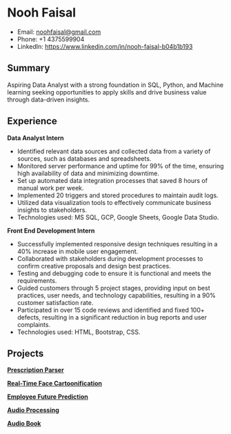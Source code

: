 

# Nooh Faisal

- Email: noohfaisal@gmail.com 
- Phone: +1 4375599904 
- LinkedIn: https://www.linkedin.com/in/nooh-faisal-b04b1b193 

## Summary

Aspiring Data Analyst with a strong foundation in SQL, Python, and Machine learning seeking opportunities to apply skills and drive business value through data-driven insights.

## Experience

**Data Analyst Intern**
- Identified relevant data sources and collected data from a variety of sources, such as databases and spreadsheets.
- Monitored server performance and uptime for 99% of the time, ensuring high availability of data and minimizing downtime.
- Set up automated data integration processes that saved 8 hours of manual work per week.
- Implemented 20 triggers and stored procedures to maintain audit logs.
- Utilized data visualization tools to effectively communicate business insights to stakeholders.
- Technologies used: MS SQL, GCP, Google Sheets, Google Data Studio.

**Front End Development Intern**
- Successfully implemented responsive design techniques resulting in a 40% increase in mobile user engagement.
- Collaborated with stakeholders during development processes to confirm creative proposals and design best practices.
- Testing and debugging code to ensure it is functional and meets the requirements.
- Guided customers through 5 project stages, providing input on best practices, user needs, and technology capabilities, resulting in a 90% customer satisfaction rate.
- Participated in over 15 code reviews and identified and fixed 100+ defects, resulting in a significant reduction in bug reports and user complaints.
- Technologies used: HTML, Bootstrap, CSS.

## Projects

[**Prescription Parser**](https://github.com/noohfaisal/Projects/tree/main/Real-Time%20Face%20Cartoonification) 

[**Real-Time Face Cartoonification**](https://github.com/noohfaisal/Projects/tree/main/Real-Time%20Face%20Cartoonification)

[**Employee Future Prediction**](https://github.com/noohfaisal/Projects/tree/main/Employee%20Future%20Prediction)

[**Audio Processing**](https://github.com/noohfaisal/Projects/tree/main/Audio_Processing)

[**Audio Book**](https://github.com/noohfaisal/Projects/tree/main/Audio%20Book)

